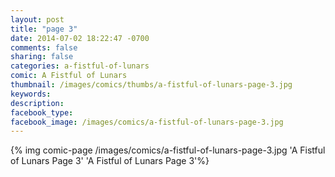```yaml
---
layout: post
title: "page 3"
date: 2014-07-02 18:22:47 -0700
comments: false
sharing: false
categories: a-fistful-of-lunars
comic: A Fistful of Lunars
thumbnail: /images/comics/thumbs/a-fistful-of-lunars-page-3.jpg
keywords: 
description: 
facebook_type: 
facebook_image: /images/comics/a-fistful-of-lunars-page-3.jpg
---
```


{% img comic-page /images/comics/a-fistful-of-lunars-page-3.jpg 'A Fistful of Lunars Page 3' 'A Fistful of Lunars Page 3'%}